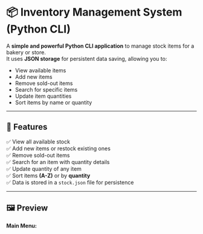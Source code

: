 # 📦 Inventory Management System (Python CLI)

A **simple and powerful Python CLI application** to manage stock items for a bakery or store.  
It uses **JSON storage** for persistent data saving, allowing you to:
- View available items
- Add new items
- Remove sold-out items
- Search for specific items
- Update item quantities
- Sort items by name or quantity

---

## 🚀 Features
✅ View all available stock  
✅ Add new items or restock existing ones  
✅ Remove sold-out items  
✅ Search for an item with quantity details  
✅ Update quantity of any item  
✅ Sort items **(A-Z)** or by **quantity**  
✅ Data is stored in a `stock.json` file for persistence  

---

## 🖼️ Preview

**Main Menu:**
